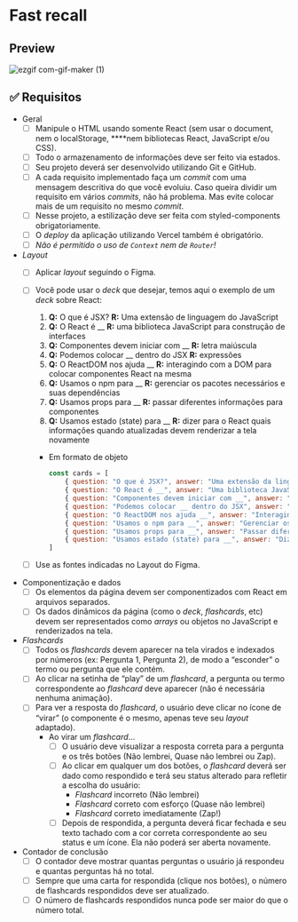 # Fast recall

## Preview
![ezgif com-gif-maker (1)](https://github.com/CauaYves/projeto9-zaprecall/assets/108950428/20793420-51ca-49a1-96fb-951e4b5125b5)

## ✅ Requisitos

- Geral
    - [ ]  Manipule o HTML usando somente React (sem usar o document, nem o localStorage, ****nem bibliotecas React, JavaScript e/ou CSS).
    - [ ]  Todo o armazenamento de informações deve ser feito via estados.
    - [ ]  Seu projeto deverá ser desenvolvido utilizando Git e GitHub.
    - [ ]  A cada requisito implementado faça um *commit* com uma mensagem descritiva do que você evoluiu. Caso queira dividir um requisito em vários *commits*, não há problema. Mas evite colocar mais de um requisito no mesmo *commit*.
    - [ ]  Nesse projeto, a estilização deve ser feita com styled-components obrigatoriamente.
    - [ ]  O *deploy* da aplicação utilizando Vercel também é obrigatório.
    - [ ]  *Não é permitido o uso de `Context` nem de `Router`!*
    
- *Layout*
    - [ ]  Aplicar *layout* seguindo o Figma.
    - [ ]  Você pode usar o *deck* que desejar, temos aqui o exemplo de um *deck* sobre React:
        1. **Q:** O que é JSX? **R:** Uma extensão de linguagem do JavaScript
        2. **Q:** O React é __ **R:** uma biblioteca JavaScript para construção de interfaces
        3. **Q:** Componentes devem iniciar com __ **R:** letra maiúscula
        4. **Q:** Podemos colocar __ dentro do JSX **R:** expressões
        5. **Q:** O ReactDOM nos ajuda __ **R:** interagindo com a DOM para colocar componentes React na mesma
        6. **Q:** Usamos o npm para __ **R:** gerenciar os pacotes necessários e suas dependências
        7. **Q:** Usamos props para __ **R:** passar diferentes informações para componentes 
        8. **Q:** Usamos estado (state) para __ **R:** dizer para o React quais informações quando atualizadas devem renderizar a tela novamente
        - Em formato de objeto
            
            ```jsx
            const cards = [
            	{ question: "O que é JSX?", answer: "Uma extensão da linguagem JavaScript" },
            	{ question: "O React é __", answer: "Uma biblioteca JavaScript para construção de interfaces" },
            	{ question: "Componentes devem iniciar com __", answer: "Letra maiúscula" },
            	{ question: "Podemos colocar __ dentro do JSX", answer: "expressões" },
            	{ question: "O ReactDOM nos ajuda __", answer: "Interagindo com a DOM para colocar componentes React na mesma" },
            	{ question: "Usamos o npm para __", answer: "Gerenciar os pacotes necessários e suas dependências" },
            	{ question: "Usamos props para __", answer: "Passar diferentes informações para componentes" },
            	{ question: "Usamos estado (state) para __", answer: "Dizer para o React quais informações quando atualizadas devem renderizar a tela novamente" }
            ]
            ```
            
    - [ ]  Use as fontes indicadas no Layout do Figma.
- Componentização e dados
    - [ ]  Os elementos da página devem ser componentizados com React em arquivos separados.
    - [ ]  Os dados dinâmicos da página (como o *deck*, *flashcards*, etc) devem ser representados como *arrays* ou objetos no JavaScript e renderizados na tela.
- *Flashcards*
    - [ ]  Todos os *flashcards* devem aparecer na tela virados e indexados por números (ex: Pergunta 1, Pergunta 2), de modo a “esconder” o termo ou pergunta que ele contém.
    - [ ]  Ao clicar na setinha de “play” de um *flashcard*, a pergunta ou termo correspondente ao *flashcard* deve aparecer (não é necessária nenhuma animação).
    - [ ]  Para ver a resposta do *flashcard*, o usuário deve clicar no ícone de “virar” (o componente é o mesmo, apenas teve seu *layout* adaptado).
        - Ao virar um *flashcard*...
            - [ ]  O usuário deve visualizar a resposta correta para a pergunta e os três botões (Não lembrei, Quase não lembrei ou Zap).
            - [ ]  Ao clicar em qualquer um dos botões, o *flashcard* deverá ser dado como respondido e terá seu status alterado para refletir a escolha do usuário:
                - *Flashcard* incorreto (Não lembrei)
                - *Flashcard* correto com esforço (Quase não lembrei)
                - *Flashcard* correto imediatamente (Zap!)
            - [ ]  Depois de respondida, a pergunta deverá ficar fechada e seu texto tachado com a cor correta correspondente ao seu status e um ícone. Ela não poderá ser aberta novamente.
- Contador de conclusão
    - [ ]  O contador deve mostrar quantas perguntas o usuário já respondeu e quantas perguntas há no total.
    - [ ]  Sempre que uma carta for respondida (clique nos botões), o número de flashcards respondidos deve ser atualizado.
    - [ ]  O número de flashcards respondidos nunca pode ser maior do que o número total.
